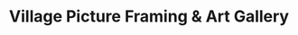 ---
title: "Village Picture Framing & Art Gallery"
url: /dearborn/village-picture-framing-and-art-gallery/
shop: frame
---